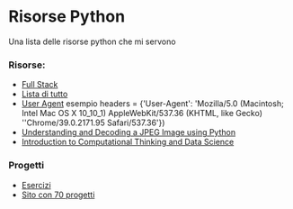 # Risorse Python

Una lista delle risorse python che mi servono

### Risorse:
- [Full Stack](https://www.fullstackpython.com/)
- [Lista di tutto](https://awesome-python.com/)
- [User Agent](http://www.useragentstring.com/pages/useragentstring.php?name=Chrome)
  esempio headers = {'User-Agent': 'Mozilla/5.0 (Macintosh; Intel Mac OS X 10_10_1) AppleWebKit/537.36 (KHTML, like
  Gecko) ''Chrome/39.0.2171.95 Safari/537.36'})
- [Understanding and Decoding a JPEG Image using Python](https://yasoob.me/posts/understanding-and-writing-jpeg-decoder-in-python/)
- [Introduction to Computational Thinking and Data Science](https://ocw.mit.edu/courses/electrical-engineering-and-computer-science/6-0002-introduction-to-computational-thinking-and-data-science-fall-2016/)

### Progetti
- [Esercizi](https://rosettacode.org/wiki/Category:Python)
- [Sito con 70 progetti](https://www.theinsaneapp.com/2021/06/list-of-python-projects-with-source-code-and-tutorials.html)


